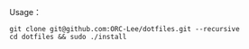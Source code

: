 Usage：
```shell
git clone git@github.com:ORC-Lee/dotfiles.git --recursive
cd dotfiles && sudo ./install
```
